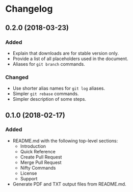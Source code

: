Changelog
=========

0.2.0 (2018-03-23)
------------------
### Added
- Explain that downloads are for stable version only.
- Provide a list of all placeholders used in the document.
- Aliases for `git branch` commands.

### Changed
- Use shorter alias names for `git log` aliases.
- Simpler `git rebase` commands.
- Simpler description of some steps.


0.1.0 (2018-02-17)
------------------
### Added
- README.md with the following top-level sections:
  - Introduction
  - Quick Reference
  - Create Pull Request
  - Merge Pull Request
  - Nifty Commands
  - License
  - Support
- Generate PDF and TXT output files from README.md.

